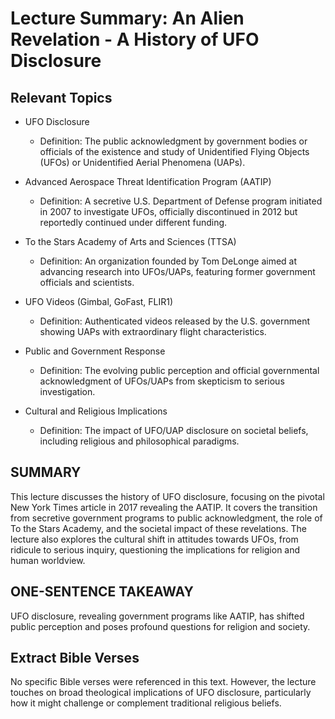 # Lecture Summary: An Alien Revelation - A History of UFO Disclosure

## Relevant Topics

* UFO Disclosure
  * Definition: The public acknowledgment by government bodies or officials of the existence and study of Unidentified Flying Objects (UFOs) or Unidentified Aerial Phenomena (UAPs).

* Advanced Aerospace Threat Identification Program (AATIP)
  * Definition: A secretive U.S. Department of Defense program initiated in 2007 to investigate UFOs, officially discontinued in 2012 but reportedly continued under different funding.

* To the Stars Academy of Arts and Sciences (TTSA)
  * Definition: An organization founded by Tom DeLonge aimed at advancing research into UFOs/UAPs, featuring former government officials and scientists.

* UFO Videos (Gimbal, GoFast, FLIR1)
  * Definition: Authenticated videos released by the U.S. government showing UAPs with extraordinary flight characteristics.

* Public and Government Response
  * Definition: The evolving public perception and official governmental acknowledgment of UFOs/UAPs from skepticism to serious investigation.
* Cultural and Religious Implications
  * Definition: The impact of UFO/UAP disclosure on societal beliefs, including religious and philosophical paradigms.

## SUMMARY

This lecture discusses the history of UFO disclosure, focusing on the pivotal New York Times article in 2017 revealing the AATIP. It covers the transition from secretive government programs to public acknowledgment, the role of To the Stars Academy, and the societal impact of these revelations. The lecture also explores the cultural shift in attitudes towards UFOs, from ridicule to serious inquiry, questioning the implications for religion and human worldview.

## ONE-SENTENCE TAKEAWAY

UFO disclosure, revealing government programs like AATIP, has shifted public perception and poses profound questions for religion and society.

## Extract Bible Verses

No specific Bible verses were referenced in this text. However, the lecture touches on broad theological implications of UFO disclosure, particularly how it might challenge or complement traditional religious beliefs.
